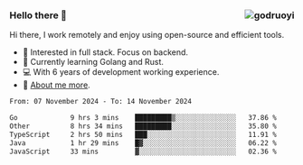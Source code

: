 ### Hello there 👋 <img align="right" src="https://github-readme-stats.vercel.app/api?username=godruoyi&show_icons=true" alt="godruoyi" />

Hi there, I work remotely and enjoy using open-source and efficient tools.

- 🔭 Interested in full stack. Focus on backend.
- 🌱 Currently learning Golang and Rust.
- 💻 With 6 years of development working experience.
- 👒 [About me more](https://godruoyi.com/posts/about-godruoyi).



<!--START_SECTION:waka-->

```txt
From: 07 November 2024 - To: 14 November 2024

Go             9 hrs 3 mins    █████████▒░░░░░░░░░░░░░░░   37.86 %
Other          8 hrs 34 mins   █████████░░░░░░░░░░░░░░░░   35.80 %
TypeScript     2 hrs 50 mins   ███░░░░░░░░░░░░░░░░░░░░░░   11.91 %
Java           1 hr 29 mins    █▓░░░░░░░░░░░░░░░░░░░░░░░   06.22 %
JavaScript     33 mins         ▓░░░░░░░░░░░░░░░░░░░░░░░░   02.36 %
```

<!--END_SECTION:waka-->
